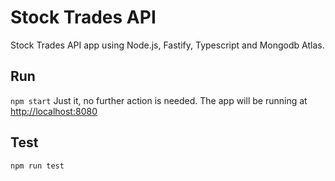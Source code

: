 # Stock Trades API

Stock Trades API app using Node.js, Fastify, Typescript and Mongodb Atlas.

## Run 
`npm start`
Just it, no further action is needed.
The app will be running at [http://localhost:8080](http://localhost:8080)

## Test 

`npm run test`
